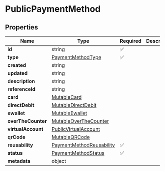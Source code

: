 # PublicPaymentMethod



## Properties

Name | Type | Required | Description
------------ | ------------- | ------------- | -------------
**id** | string | ✅ | 
**type** | [PaymentMethodType](PaymentMethodType.md) | ✅ | 
**created** | string |  | 
**updated** | string |  | 
**description** | string |  | 
**referenceId** | string |  | 
**card** | [MutableCard](MutableCard.md) |  | 
**directDebit** | [MutableDirectDebit](MutableDirectDebit.md) |  | 
**ewallet** | [MutableEwallet](MutableEwallet.md) |  | 
**overTheCounter** | [MutableOverTheCounter](MutableOverTheCounter.md) |  | 
**virtualAccount** | [PublicVirtualAccount](PublicVirtualAccount.md) |  | 
**qrCode** | [MutableQRCode](MutableQRCode.md) |  | 
**reusability** | [PaymentMethodReusability](PaymentMethodReusability.md) | ✅ | 
**status** | [PaymentMethodStatus](PaymentMethodStatus.md) | ✅ | 
**metadata** | object |  | 


